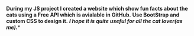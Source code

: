 ******During my JS project I created a website which show fun facts about the cats using a Free API which is avialable in GitHub.******
******Use BootStrap and custom CSS to design it.******
*******I hope it is quite useful for all the cat lover(as me).********
